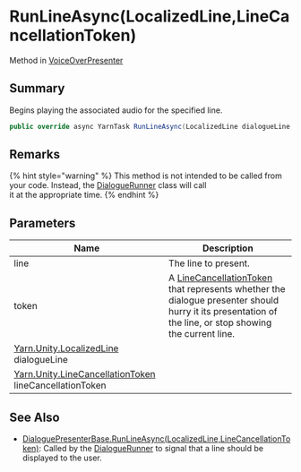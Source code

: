 # RunLineAsync(LocalizedLine,LineCancellationToken)

Method in [VoiceOverPresenter](yarn.unity.voiceoverpresenter.md)

## Summary

Begins playing the associated audio for the specified line.

```csharp
public override async YarnTask RunLineAsync(LocalizedLine dialogueLine, LineCancellationToken lineCancellationToken)
```

## Remarks

{% hint style="warning" %}
This method is not intended to be called from\
your code. Instead, the [DialogueRunner](yarn.unity.dialoguerunner.md) class will call\
it at the appropriate time.
{% endhint %}

## Parameters

| Name                                                                                          | Description                                                                                                                                                                                   |
| --------------------------------------------------------------------------------------------- | --------------------------------------------------------------------------------------------------------------------------------------------------------------------------------------------- |
| line                                                                                          | The line to present.                                                                                                                                                                          |
| token                                                                                         | A [LineCancellationToken](yarn.unity.linecancellationtoken.md) that represents whether the dialogue presenter should hurry it its presentation of the line, or stop showing the current line. |
| [Yarn.Unity.LocalizedLine](yarn.unity.localizedline.md) dialogueLine                          |                                                                                                                                                                                               |
| [Yarn.Unity.LineCancellationToken](yarn.unity.linecancellationtoken.md) lineCancellationToken |                                                                                                                                                                                               |

## See Also

* [DialoguePresenterBase.RunLineAsync(LocalizedLine,LineCancellationToken)](yarn.unity.dialoguepresenterbase.runlineasync.md): Called by the [DialogueRunner](yarn.unity.dialoguerunner.md) to signal that a line should be displayed to the user.
